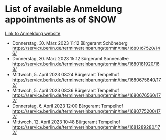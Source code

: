 # List of available Anmeldung appointments as of $NOW
[Link to Anmeldung website](https://service.berlin.de/terminvereinbarung/termin/tag.php?termin=1&anliegen[]=120686&dienstleisterlist=122210,122217,327316,122219,327312,122227,327314,122231,327346,122243,327348,122254,122252,329742,122260,329745,122262,329748,122271,327278,122273,327274,122277,327276,330436,122280,327294,122282,327290,122284,327292,122291,327270,122285,327266,122286,327264,122296,327268,150230,329760,122297,327286,122294,327284,122312,329763,122314,329775,122304,327330,122311,327334,122309,327332,317869,122281,327352,122279,329772,122283,122276,327324,122274,327326,122267,329766,122246,327318,122251,327320,122257,327322,122208,327298,122226,327300&herkunft=http%3A%2F%2Fservice.berlin.de%2Fdienstleistung%2F120686%2F)
- Donnerstag, 30. März 2023 11:12 Bürgeramt Schöneberg https://service.berlin.de/terminvereinbarung/termin/time/1680167520/146/
- Donnerstag, 30. März 2023 15:12 Bürgeramt Sonnenallee https://service.berlin.de/terminvereinbarung/termin/time/1680181920/168/
- Mittwoch, 5. April 2023 08:24 Bürgeramt Tempelhof https://service.berlin.de/terminvereinbarung/termin/time/1680675840/172/
- Mittwoch, 5. April 2023 08:36 Bürgeramt Tempelhof https://service.berlin.de/terminvereinbarung/termin/time/1680676560/172/
- Donnerstag, 6. April 2023 12:00 Bürgeramt Tempelhof https://service.berlin.de/terminvereinbarung/termin/time/1680775200/172/
- Mittwoch, 12. April 2023 10:48 Bürgeramt Tempelhof https://service.berlin.de/terminvereinbarung/termin/time/1681289280/172/
